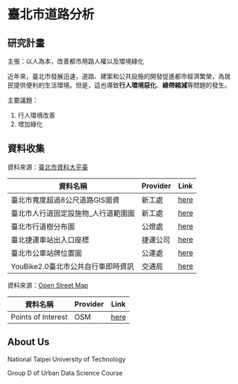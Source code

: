 # 臺北市道路分析

## 研究計畫

主張：以人為本，改善都市用路人權以及環境綠化

近年來，臺北市發展迅速，道路、建案和公共設施的開發促進都市經濟繁榮，為居民提供便利的生活環境。但是，這也導致**行人環境惡化**、**綠帶縮減**等問題的發生。

主要議題：

1. 行人環境改善
2. 增加綠化

## 資料收集

資料來源：[臺北市資料大平臺](https://data.taipei/)

| 資料名稱 | Provider | Link |
| ------- | -------- | ---- |
| 臺北市寬度超過8公尺道路GIS圖資 | 新工處 | [here](https://data.taipei/dataset/detail?id=ee2e4015-8844-48fb-aa57-31209909b0fc) |
| 臺北市人行道固定設施物_人行道範圍圖 | 新工處 | [here](https://data.taipei/dataset/detail?id=715d3a83-8445-4496-b6bf-b0900538b7e7) |
| 臺北市行道樹分布圖 |公燈處 | [here](https://data.taipei/dataset/detail?id=7a49d00c-a5ff-4a6b-be9e-aaa6dc1ff7e8) |
| 臺北捷運車站出入口座標 | 捷運公司 | [here](https://data.taipei/dataset/detail?id=cfa4778c-62c1-497b-b704-756231de348b) |
| 臺北市公車站牌位置圖 | 公運處 | [here](https://data.taipei/dataset/detail?id=48aa5bca-2a4f-4fb7-a658-43cba51d5d56) |
| YouBike2.0臺北市公共自行車即時資訊 | 交通局 | [here](https://data.taipei/dataset/detail?id=c6bc8aed-557d-41d5-bfb1-8da24f78f2fb) |

資料來源：[Open Street Map](https://www.openstreetmap.org)

| 資料名稱 | Provider | Link |
| ------- | -------- | ---- |
| Points of Interest | OSM  | [here](https://download.geofabrik.de/asia/taiwan.html#)

## About Us

National Taipei University of Technology

Group D of Urban Data Science Course
